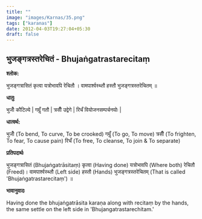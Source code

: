 ```yaml
---
title: ""
image: "images/Karnas/35.png"
tags: ["karanas"]
date: 2012-04-03T19:27:04+05:30
draft: false
---
```


## भुजङ्गत्रस्तरेचितं - Bhujaṅgatrastarecitaṃ

**श्लोक:**

भुजङ्गत्रासितं कृत्वा यत्रोभावपि रेचितौ । वामपार्श्वस्थ्तौ हस्तौ भुजङ्गत्रस्तरेचितम् ॥

**धातुः**

भुजोँ कौटिल्ये |
गमॢँ गतौ |
त्रसीँ उद्वेगे |
रिचँ वियोजनसम्पर्चनयोः |


**धात्वर्थ:**

भुजोँ (To bend, To curve, To be crooked) 
गमॢँ (To go, To move) 
त्रसीँ (To frighten, To fear, To cause pain)
रिचँ (To free, To cleanse, To join & To separate)

**प्रतिपदार्थः**

भुजङ्गत्रासितं (Bhujaṅgatrāsitaṃ) कृत्वा (Having done) यत्रोभावपि (Where both) रेचितौ (Freed)। वामपार्श्वस्थ्तौ (Left side) हस्तौ (Hands) भुजङ्गत्रस्तरेचितम् (That is called 'Bhujaṅgatrastarecitaṃ') ॥

**भावानुवादः**

Having done the bhujaṅgatrāsita karaṇa along with recitaṃ by the hands, the same settle on the left side in 'Bhujangatrastarechitam.' 